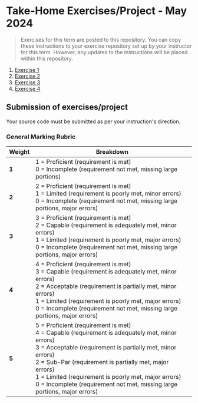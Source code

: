 # Take-Home Exercises/Project - May 2024

> Exercises for this term are posted to this repository. You can copy these instructions to your exercise repository set up by your instructor for this term. However, any updates to the instructions will be placed within this repository.

1. [Exercise 1](./Exercise1/README.md)
1. [Exercise 2](./Exercise2/README.md)
1. [Exercise 3](./Exercise3/README.md)
1. [Exercise 4](./Exercise4/README.md)


## Submission of exercises/project

Your source code must be submitted as per your instruction's direction. 

### General Marking Rubric

| Weight | Breakdown |
| ----- | --------- |
| **1** | 1 = Proficient (requirement is met)<br />0 = Incomplete (requirement not met, missing large portions) |
| **2** | 2 = Proficient (requirement is met)<br />1 = Limited (requirement is poorly met, minor errors)<br />0 = Incomplete (requirement not met, missing large portions, major errors) |
| **3** | 3 = Proficient (requirement is met)<br />2 = Capable (requirement is adequately met, minor errors)<br />1 = Limited (requirement is poorly met, major errors)<br />0 = Incomplete (requirement not met, missing large portions, major errors) |
| **4** | 4 = Proficient (requirement is met)<br />3 = Capable (requirement is adequately met, minor errors)<br />2 = Acceptable (requirement is partially met, minor errors)<br />1 = Limited (requirement is poorly met, major errors)<br />0 = Incomplete (requirement not met, missing large portions, major errors) |
| **5** | 5 = Proficient (requirement is met)<br />4 = Capable (requirement is adequately met, minor errors)<br />3 = Acceptable (requirement is partially met, minor errors)<br />2 = Sub-Par (requirement is partially met, major errors)<br />1 = Limited (requirement is poorly met, major errors)<br />0 = Incomplete (requirement not met, missing large portions, major errors) |
